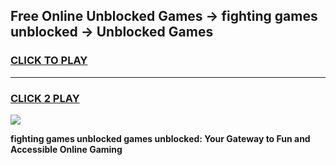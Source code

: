 
## Free Online Unblocked Games → fighting games unblocked → Unblocked Games
<h3>
<a href="https://premium.freeplayer.one?title=fighting_games_unblocked&ref=21F">CLICK TO PLAY</a></h3>
<hr>

<h3>
<a href="https://premium.freeplayer.one?title=fighting_games_unblocked&ref=21F">CLICK 2 PLAY</a>
  
</h3>

<a href="https://premium.freeplayer.one?title=fighting_games_unblocked&ref=21F/"><img src="https://clearcache.store/games.png"></a>


**fighting games unblocked games unblocked: Your Gateway to Fun and Accessible Online Gaming**
